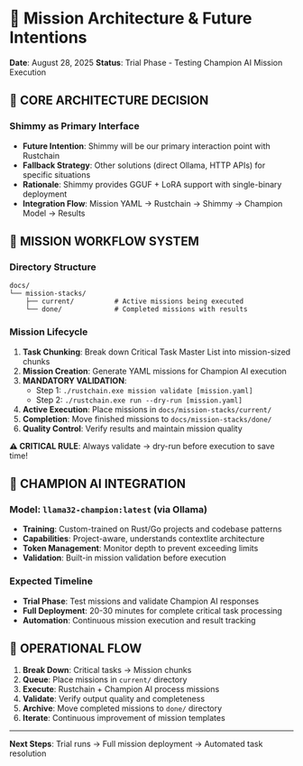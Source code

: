 # 🎯 Mission Architecture & Future Intentions

**Date**: August 28, 2025
**Status**: Trial Phase - Testing Champion AI Mission Execution

## 🚀 **CORE ARCHITECTURE DECISION**

### **Shimmy as Primary Interface**
- **Future Intention**: Shimmy will be our primary interaction point with Rustchain
- **Fallback Strategy**: Other solutions (direct Ollama, HTTP APIs) for specific situations
- **Rationale**: Shimmy provides GGUF + LoRA support with single-binary deployment
- **Integration Flow**: Mission YAML → Rustchain → Shimmy → Champion Model → Results

## 📁 **MISSION WORKFLOW SYSTEM**

### **Directory Structure**
```
docs/
└── mission-stacks/
    ├── current/          # Active missions being executed
    └── done/             # Completed missions with results
```

### **Mission Lifecycle**
1. **Task Chunking**: Break down Critical Task Master List into mission-sized chunks
2. **Mission Creation**: Generate YAML missions for Champion AI execution
3. **MANDATORY VALIDATION**: 
   - Step 1: `./rustchain.exe mission validate [mission.yaml]`
   - Step 2: `./rustchain.exe run --dry-run [mission.yaml]`
4. **Active Execution**: Place missions in `docs/mission-stacks/current/`
5. **Completion**: Move finished missions to `docs/mission-stacks/done/`
6. **Quality Control**: Verify results and maintain mission quality

**⚠️ CRITICAL RULE**: Always validate → dry-run before execution to save time!

## 🤖 **CHAMPION AI INTEGRATION**

### **Model**: `llama32-champion:latest` (via Ollama)
- **Training**: Custom-trained on Rust/Go projects and codebase patterns
- **Capabilities**: Project-aware, understands contextlite architecture
- **Token Management**: Monitor depth to prevent exceeding limits
- **Validation**: Built-in mission validation before execution

### **Expected Timeline**
- **Trial Phase**: Test missions and validate Champion AI responses
- **Full Deployment**: 20-30 minutes for complete critical task processing
- **Automation**: Continuous mission execution and result tracking

## 🔄 **OPERATIONAL FLOW**

1. **Break Down**: Critical tasks → Mission chunks
2. **Queue**: Place missions in `current/` directory
3. **Execute**: Rustchain + Champion AI process missions
4. **Validate**: Verify output quality and completeness
5. **Archive**: Move completed missions to `done/` directory
6. **Iterate**: Continuous improvement of mission templates

---
**Next Steps**: Trial runs → Full mission deployment → Automated task resolution
